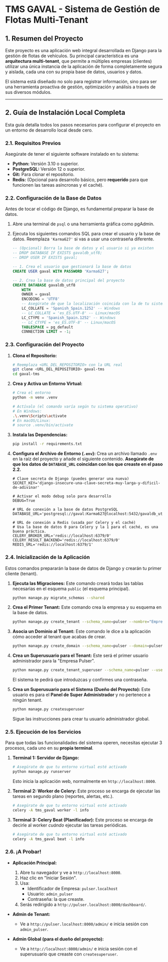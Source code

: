 # TMS GAVAL - Sistema de Gestión de Flotas Multi-Tenant

## 1. Resumen del Proyecto

Este proyecto es una aplicación web integral desarrollada en Django para la gestión de flotas de vehículos. Su principal característica es una **arquitectura multi-tenant**, que permite a múltiples empresas (clientes) utilizar una única instancia de la aplicación de forma completamente segura y aislada, cada una con su propia base de datos, usuarios y datos.

El sistema está diseñado no solo para registrar información, sino para ser una herramienta proactiva de gestión, optimización y análisis a través de sus diversos módulos.

---

## 2. Guía de Instalación Local Completa

Esta guía detalla todos los pasos necesarios para configurar el proyecto en un entorno de desarrollo local desde cero.

### 2.1. Requisitos Previos

Asegúrate de tener el siguiente software instalado en tu sistema:
*   **Python:** Versión 3.10 o superior.
*   **PostgreSQL:** Versión 12 o superior.
*   **Git:** Para clonar el repositorio.
*   **Redis:** (Opcional para desarrollo básico, pero **requerido** para que funcionen las tareas asíncronas y el caché).

### 2.2. Configuración de la Base de Datos

Antes de tocar el código de Django, es fundamental preparar la base de datos.

1.  Abre una terminal de `psql` o una herramienta gráfica como pgAdmin.
2.  Ejecuta los siguientes comandos SQL para crear el usuario y la base de datos. Reemplaza `'Karma627'` si vas a usar una contraseña diferente.

    ```sql
    -- (Opcional) Borra la base de datos y el usuario si ya existen
    -- DROP DATABASE IF EXISTS gavaldb_utf8;
    -- DROP USER IF EXISTS gaval;

    -- 1. Crea el usuario que gestionará la base de datos
    CREATE USER gaval WITH PASSWORD 'Karma627';

    -- 2. Crea la base de datos principal del proyecto
    CREATE DATABASE gavaldb_utf8
        WITH
        OWNER = gaval
        ENCODING = 'UTF8'
        -- Asegúrate de que la localización coincida con la de tu sistema
        LC_COLLATE = 'Spanish_Spain.1252' -- Windows
        -- LC_COLLATE = 'es_ES.UTF-8' -- Linux/macOS
        LC_CTYPE = 'Spanish_Spain.1252' -- Windows
        -- LC_CTYPE = 'es_ES.UTF-8' -- Linux/macOS
        TABLESPACE = pg_default
        CONNECTION LIMIT = -1;
    ```

### 2.3. Configuración del Proyecto

1.  **Clona el Repositorio:**
    ```bash
    # Reemplaza <URL_DEL_REPOSITORIO> con la URL real
    git clone <URL_DEL_REPOSITORIO> gaval-tms
    cd gaval-tms
    ```

2.  **Crea y Activa un Entorno Virtual:**
    ```bash
    # Crea el entorno
    python -m venv .venv

    # Actívalo (el comando varía según tu sistema operativo)
    # En Windows:
    .\.venv\Scripts\activate
    # En macOS/Linux:
    # source .venv/bin/activate
    ```

3.  **Instala las Dependencias:**
    ```bash
    pip install -r requirements.txt
    ```

4.  **Configura el Archivo de Entorno (`.env`):**
    Crea un archivo llamado `.env` en la raíz del proyecto y añade el siguiente contenido. **Asegúrate de que los datos de `DATABASE_URL` coincidan con los que creaste en el paso 2.2.**

    ```
    # Clave secreta de Django (puedes generar una nueva)
    SECRET_KEY='django-insecure-una-clave-secreta-muy-larga-y-dificil-de-adivinar'

    # Activar el modo debug solo para desarrollo
    DEBUG=True

    # URL de conexión a la base de datos PostgreSQL
    DATABASE_URL='postgresql://gaval:Karma627@localhost:5432/gavaldb_utf8'

    # URL de conexión a Redis (usada por Celery y el caché)
    # Usa la base de datos 0 para Celery y la 1 para el caché, es una buena práctica.
    CELERY_BROKER_URL='redis://localhost:6379/0'
    CELERY_RESULT_BACKEND='redis://localhost:6379/0'
    REDIS_URL='redis://localhost:6379/1'
    ```

### 2.4. Inicialización de la Aplicación

Estos comandos prepararán la base de datos de Django y crearán tu primer cliente (tenant).

1.  **Ejecuta las Migraciones:**
    Este comando creará todas las tablas necesarias en el esquema `public` (el esquema principal).
    ```bash
    python manage.py migrate_schemas --shared
    ```

2.  **Crea el Primer Tenant:**
    Este comando crea la empresa y su esquema en la base de datos.
    ```bash
    python manage.py create_tenant --schema_name=pulser --nombre="Empresa Pulser"
    ```

3.  **Asocia un Dominio al Tenant:**
    Este comando le dice a la aplicación cómo acceder al tenant que acabas de crear.
    ```bash
    python manage.py create_domain --schema_name=pulser --domain=pulser.localhost --is_primary
    ```

4.  **Crea un Superusuario para el Tenant:**
    Este será el primer usuario administrador para la "Empresa Pulser".
    ```bash
    python manage.py create_tenant_superuser --schema_name=pulser --username=admin_pulser --email=admin@pulser.com
    ```
    El sistema te pedirá que introduzcas y confirmes una contraseña.

6.  **Crea un Superusuario para el Sistema (Dueño del Proyecto):**
    Este usuario es para el **Panel de Super Administrador** y no pertenece a ningún tenant.
    ```bash
    python manage.py createsuperuser
    ```
    Sigue las instrucciones para crear tu usuario administrador global.

### 2.5. Ejecución de los Servicios

Para que todas las funcionalidades del sistema operen, necesitas ejecutar 3 procesos, cada uno en su **propia terminal**.

1.  **Terminal 1: Servidor de Django:**
    ```bash
    # Asegúrate de que tu entorno virtual esté activado
    python manage.py runserver
    ```
    Esto inicia la aplicación web, normalmente en `http://localhost:8000`.

2.  **Terminal 2: Worker de Celery:**
    Este proceso se encarga de ejecutar las tareas en segundo plano (reportes, alertas, etc.).
    ```bash
    # Asegúrate de que tu entorno virtual esté activado
    celery -A tms_gaval worker -l info
    ```

3.  **Terminal 3: Celery Beat (Planificador):**
    Este proceso se encarga de decirle al worker *cuándo* ejecutar las tareas periódicas.
    ```bash
    # Asegúrate de que tu entorno virtual esté activado
    celery -A tms_gaval beat -l info
    ```

### 2.6. ¡A Probar!

*   **Aplicación Principal:**
    1.  Abre tu navegador y ve a `http://localhost:8000`.
    2.  Haz clic en "Iniciar Sesión".
    3.  Usa:
        *   Identificador de Empresa: `pulser.localhost`
        *   Usuario: `admin_pulser`
        *   Contraseña: la que creaste.
    4.  Serás redirigido a `http://pulser.localhost:8000/dashboard/`.

*   **Admin de Tenant:**
    *   Ve a `http://pulser.localhost:8000/admin/` e inicia sesión con `admin_pulser`.

*   **Admin Global (para el dueño del proyecto):**
    *   Ve a `http://localhost:8000/admin/` e inicia sesión con el superusuario que creaste con `createsuperuser`.
